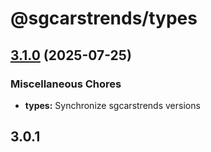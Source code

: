 # @sgcarstrends/types

## [3.1.0](https://github.com/sgcarstrends/sgcarstrends/compare/types-v3.0.1...types-v3.1.0) (2025-07-25)


### Miscellaneous Chores

* **types:** Synchronize sgcarstrends versions

## 3.0.1
